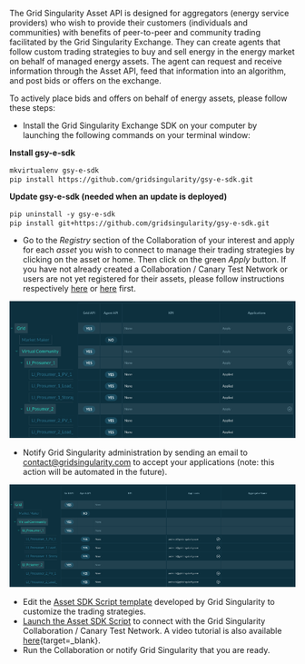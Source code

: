 The Grid Singularity Asset API is designed for aggregators (energy service providers) who wish to provide their customers (individuals and communities) with benefits of peer-to-peer and community trading facilitated by the Grid Singularity Exchange. They can create agents that follow custom trading strategies to buy and sell energy in the energy market on behalf of managed energy assets. The agent can request and receive information through the Asset API, feed that information into an algorithm, and post bids or offers on the exchange.

To actively place bids and offers on behalf of energy assets, please follow these steps:

- Install the Grid Singularity Exchange SDK on your computer by launching the following commands on your terminal window:

**Install gsy-e-sdk**

```
mkvirtualenv gsy-e-sdk
pip install https://github.com/gridsingularity/gsy-e-sdk.git
```
**Update gsy-e-sdk (needed when an update is deployed)**
```
pip uninstall -y gsy-e-sdk
pip install git+https://github.com/gridsingularity/gsy-e-sdk.git
```


- Go to the *Registry* section of the Collaboration of your interest and apply for each *asset* you wish to connect to manage their trading strategies by clicking on the asset or home. Then click on the green *Apply* button. If you have not already created a Collaboration / Canary Test Network or users are not yet registered for their assets, please follow instructions respectively [here](collaboration.md) or [here](connect-ctn.md) first.

![alt_text](img/configure-trading-strategies-1.png)

- Notify Grid Singularity administration by sending an email to [contact@gridsingularity.com](mailto:contact@gridsingularity.com) to accept your applications (note: this action will be automated in the future).

![alt_text](img/configure-trading-strategies-2.png)

- Edit the [Asset SDK Script template](asset-api-template-script.md) developed by Grid Singularity to customize the trading strategies.
- [Launch the Asset SDK Script](registration-grid-operator-api-user-interface.md) to connect with the Grid Singularity Collaboration / Canary Test Network. A video tutorial is also available [here](https://www.youtube.com/watch?v=oCcQ6pYFd5w&feature=youtu.be){target=_blank}.
- Run the Collaboration or notify Grid Singularity that you are ready.
